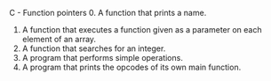  C - Function pointers
0. A function that prints a name.
1. A function that executes a function given as a parameter on each element of an array.
2. A function that searches for an integer.
3. A program that performs simple operations.
4. A program that prints the opcodes of its own main function.
